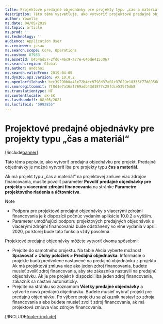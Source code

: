 ```yaml
---
title: Projektové predajné objednávky pre projekty typu „čas a materiál“
description: Táto téma vysvetľuje, ako vytvoriť projektové predajné objednávky pre projekty typu „čas a materiál“.
author: Yowelle
ms.date: 04/05/2019
ms.topic: article
ms.prod: ''
ms.technology: ''
audience: Application User
ms.reviewer: josaw
ms.search.scope: Core, Operations
ms.custom: 87983
ms.assetid: b454ad57-2fd6-46c9-a77e-646de4153067
ms.search.region: Global
ms.author: andchoi
ms.search.validFrom: 2019-04-05
ms.dyn365.ops.version: AX 10.0.2
ms.openlocfilehash: bec39790b0a41e72b4cc9798d37a01e87029e18335f77d895680aafbb74fac3b
ms.sourcegitcommit: 7f8d1e7a16af769adb43d1877c28fdce53975db8
ms.translationtype: HT
ms.contentlocale: sk-SK
ms.lasthandoff: 08/06/2021
ms.locfileid: "6992855"
---
```

# <a name="project-sales-orders-for-time-and-material-projects"></a>Projektové predajné objednávky pre projekty typu „čas a materiál“

[!include[banner](../includes/banner.md)]

Táto téma popisuje, ako vytvoriť predajnú objednávku pre projekt. Predajné objednávky je možné vytvoriť iba pre projekty typu **čas a materiál**.

Ak má projekt typu „čas a materiál“ na projektovej zmluve viac zdrojov financovania, musíte povoliť parameter **Povoliť predajné objednávky pre projekty s viacerými zdrojmi financovania** na stránke **Parametre projektového riadenia a účtovníctva**. 

> [!NOTE]
> - Podpora pre projektové predajné objednávky s viacerými zdrojmi financovania je k dispozícii počnúc vydaním aplikácie 10.0.2 a vyšším.
> - Parameter umožňujúci podporu projektových predajných objednávok s viacerými zdrojmi financovania bude odstránený vo vlne vydania v apríli 2020, po ktorej bude táto funkcia vždy povolená.

Projektové predajné objednávky môžete vytvoriť dvoma spôsobmi:

- Prejdite do samotného projektu. Na table Akcia vyberte možnosť **Spravovať > Úlohy položiek > Predajná objednávka**. Informácie o projekte budú predvolene nastavené na predajnú objednávku z projektu. Ak má projektová zmluva viac ako jeden zdroj financovania, budete musieť zvoliť zdroj financovania, aby ste zákazníka nastavili na predajnú objednávku. Ak je pre projekt k dispozícii iba jeden zdroj financovania, zákazník sa nastaví automaticky.
- Prejdite na stránku so zoznamom **Všetky predajné objednávky** a vytvorte novú predajnú objednávku. Budete musieť vybrať projekt pre predajnú objednávku. Po výbere projektu sa zákazník nastaví zo zdroja financovania alebo budete musieť zvoliť zdroj financovania, ak má projektová zmluva viac zdrojov financovania.



[!INCLUDE[footer-include](../includes/footer-banner.md)]